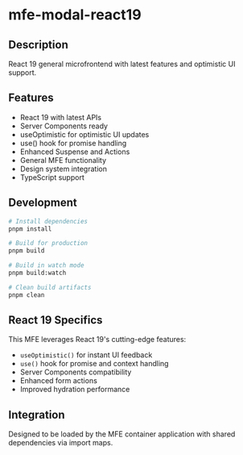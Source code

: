 # mfe-modal-react19

## Description
React 19 general microfrontend with latest features and optimistic UI support.

## Features
- React 19 with latest APIs
- Server Components ready
- useOptimistic for optimistic UI updates
- use() hook for promise handling
- Enhanced Suspense and Actions
- General MFE functionality
- Design system integration
- TypeScript support

## Development

```bash
# Install dependencies
pnpm install

# Build for production
pnpm build

# Build in watch mode
pnpm build:watch

# Clean build artifacts
pnpm clean
```

## React 19 Specifics
This MFE leverages React 19's cutting-edge features:
- `useOptimistic()` for instant UI feedback
- `use()` hook for promise and context handling
- Server Components compatibility
- Enhanced form actions
- Improved hydration performance

## Integration
Designed to be loaded by the MFE container application with shared dependencies via import maps.
